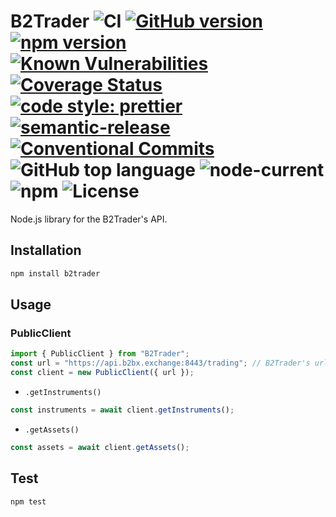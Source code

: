 # B2Trader ![CI](https://github.com/b2broker/b2trader-node/workflows/CI/badge.svg) [![GitHub version](https://badge.fury.io/gh/b2broker%2Fb2trader-node.svg)](https://badge.fury.io/gh/b2broker%2Fb2trader-node) [![npm version](https://badge.fury.io/js/b2trader.svg)](https://badge.fury.io/js/b2trader) [![Known Vulnerabilities](https://snyk.io/test/github/b2broker/b2trader-node/badge.svg)](https://snyk.io/test/github/b2broker/b2trader-node) [![Coverage Status](https://coveralls.io/repos/github/b2broker/b2trader-node/badge.svg?branch=master)](https://coveralls.io/github/b2broker/b2trader-node?branch=master) [![code style: prettier](https://img.shields.io/badge/code_style-prettier-ff69b4.svg)](https://github.com/prettier/prettier) [![semantic-release](https://img.shields.io/badge/%20%20%F0%9F%93%A6%F0%9F%9A%80-semantic--release-e10079.svg)](https://github.com/semantic-release/semantic-release) [![Conventional Commits](https://img.shields.io/badge/Conventional%20Commits-1.0.0-yellow.svg)](https://conventionalcommits.org) ![GitHub top language](https://img.shields.io/github/languages/top/b2broker/b2trader-node) ![node-current](https://img.shields.io/node/v/b2trader) ![npm](https://img.shields.io/npm/dt/b2trader) ![License](https://img.shields.io/github/license/b2broker/b2trader-node)

Node.js library for the B2Trader's API.

## Installation

```bash
npm install b2trader
```

## Usage

### PublicClient

```typescript
import { PublicClient } from "B2Trader";
const url = "https://api.b2bx.exchange:8443/trading"; // B2Trader's url
const client = new PublicClient({ url });
```

- `.getInstruments()`

```typescript
const instruments = await client.getInstruments();
```

- `.getAssets()`

```typescript
const assets = await client.getAssets();
```

## Test

```bash
npm test
```
